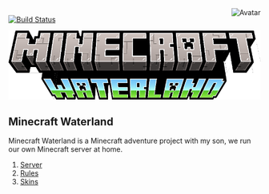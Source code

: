 <img align="right" src="https://raw.github.com/cliffano/blocks/master/avatar.jpg" alt="Avatar"/>

[![Build Status](https://github.com/cliffano/minecraft-waterland/workflows/CI/badge.svg)](https://github.com/cliffano/minecraft-waterland/actions?query=workflow%3ACI)

![Minecraft Waterland Logo](images/logo.png "Minecraft Waterland")

Minecraft Waterland
-------------------

Minecraft Waterland is a Minecraft adventure project with my son, we run our own Minecraft server at home.

1. [Server](docs/server.md)
2. [Rules](docs/rules.md)
3. [Skins](docs/skins.md)
